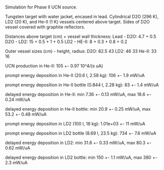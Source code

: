 Simulation for Phase II UCN source.

Tungsten target with water jacket, encased in lead.
Cylindrical D2O (296 K), LD2 (20 K), and He-II (1 K) vessels centered above target.
Sides of D2O vessel covered with graphite reflectors.

Distances above target (cm) + vessel wall thickness:
Lead - D2O: 4.7 + 0.5
D2O - LD2: 15 + 0.5 + 1 + 0.5
LD2 - HE-II: 8 + 0.3 + 0.8 + 0.2

Outer vessel sizes (cm) - height, radius:
D2O: 82.5 43
LD2: 46 33
He-II: 33 16

UCN production in He-II:
105 +- 0.97 10^4/(s uA)

prompt energy deposition in He-II (20.6 l, 2.58 kg):
106 +- 1.9 mW/uA

prompt energy deposition in He-II bottle (0.844 l, 2.28 kg):
83 +- 1.4 mW/uA

delayed energy deposition in He-II:
min 7.36 +- 0.13 mW/uA, max 18.6 +- 0.24 mW/uA

delayed energy deposition in He-II bottle:
min 20.9 +- 0.25 mW/uA, max 53.2 +- 0.48 mW/uA

prompt energy deposition in LD2 (100 l, 18 kg):
1.01e+03 +- 11 mW/uA

prompt energy deposition in LD2 bottle (8.69 l, 23.5 kg):
734 +- 7.6 mW/uA

delayed energy deposition in LD2:
min 31.8 +- 0.33 mW/uA, max 80.3 +- 0.62 mW/uA

delayed energy deposition in LD2 bottle:
min 150 +- 1.1 mW/uA, max 380 +- 2.3 mW/uA

